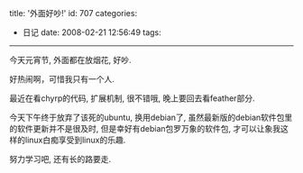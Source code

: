 title: '外面好吵!'
id: 707
categories:
  - 日记
date: 2008-02-21 12:56:49
tags:
---

今天元宵节, 外面都在放烟花, 好吵.

好热闹啊，可惜我只有一个人.

最近在看chyrp的代码, 扩展机制, 很不错哦, 晚上要回去看feather部分.

今天下午终于放弃了该死的ubuntu, 换用debian了, 虽然最新版的debian软件包里的软件更新并不是很及时, 但是幸好有debian包罗万象的软件包, 才可以让象我这样的linux白痴享受到linux的乐趣.

努力学习吧, 还有长的路要走.